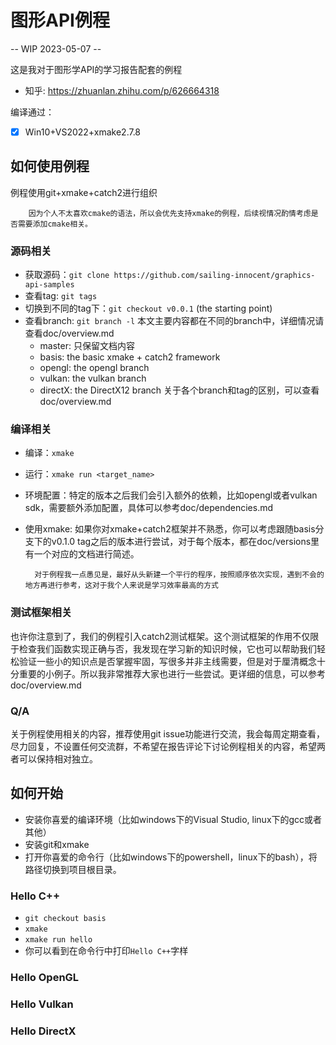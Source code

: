# 图形API例程

-- WIP 2023-05-07 --

这是我对于图形学API的学习报告配套的例程

- 知乎: https://zhuanlan.zhihu.com/p/626664318

编译通过：
- [x] Win10+VS2022+xmake2.7.8

## 如何使用例程

例程使用git+xmake+catch2进行组织

        因为个人不太喜欢cmake的语法，所以会优先支持xmake的例程，后续视情况酌情考虑是否需要添加cmake相关。

### 源码相关
- 获取源码：`git clone https://github.com/sailing-innocent/graphics-api-samples`
- 查看tag: `git tags`
- 切换到不同的tag下：`git checkout v0.0.1` (the starting point)
- 查看branch: `git branch -l` 本文主要内容都在不同的branch中，详细情况请查看doc/overview.md
  - master: 只保留文档内容
  - basis: the basic xmake + catch2 framework
  - opengl: the opengl branch
  - vulkan: the vulkan branch
  - directX: the DirectX12 branch
关于各个branch和tag的区别，可以查看doc/overview.md

### 编译相关
- 编译：`xmake`
- 运行：`xmake run <target_name>`
- 环境配置：特定的版本之后我们会引入额外的依赖，比如opengl或者vulkan sdk，需要额外添加配置，具体可以参考doc/dependencies.md
- 使用xmake: 如果你对xmake+catch2框架并不熟悉，你可以考虑跟随basis分支下的v0.1.0 tag之后的版本进行尝试，对于每个版本，都在doc/versions里有一个对应的文档进行简述。

        对于例程我一点愚见是，最好从头新建一个平行的程序，按照顺序依次实现，遇到不会的地方再进行参考，这对于我个人来说是学习效率最高的方式

### 测试框架相关

也许你注意到了，我们的例程引入catch2测试框架。这个测试框架的作用不仅限于检查我们函数实现正确与否，我发现在学习新的知识时候，它也可以帮助我们轻松验证一些小的知识点是否掌握牢固，写很多并非主线需要，但是对于厘清概念十分重要的小例子。所以我非常推荐大家也进行一些尝试。更详细的信息，可以参考 doc/overview.md

### Q/A

关于例程使用相关的内容，推荐使用git issue功能进行交流，我会每周定期查看，尽力回复，不设置任何交流群，不希望在报告评论下讨论例程相关的内容，希望两者可以保持相对独立。


## 如何开始

- 安装你喜爱的编译环境（比如windows下的Visual Studio, linux下的gcc或者其他）
- 安装git和xmake
- 打开你喜爱的命令行（比如windows下的powershell，linux下的bash），将路径切换到项目根目录。

### Hello C++
- `git checkout basis`
- `xmake`
- `xmake run hello`
- 你可以看到在命令行中打印`Hello C++`字样

### Hello OpenGL

### Hello Vulkan

### Hello DirectX
